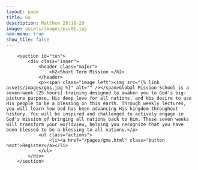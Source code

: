 ```yaml
---
layout: page
title: Go
description: Matthew 28:18-20
image: assets/images/pic01.jpg
nav-menu: true
show_tile: false
---
```


<div id="main" class="alt">

        <section id="ten">
            <div class="inner">
                <header class="major">
                    <h2>Short Term Mission </h2>
                </header>
                <p><span class="image left"><img src="{% link assets/images/gms.jpg %}" alt="" /></span>Global Mission School is a seven-week (25 hours) training designed to awaken you to God's big-picture purpose, His deep love for all nations, and His desire to use His people to be a blessing on this earth. Through weekly lectures, you will learn how God has been advancing His kingdom throughout history. You will be inspired and challenged to actively engage in God's mission of bringing all nations back to Him. These seven weeks will transform your worldview, helping you recognize that you have been blessed to be a blessing to all nations.</p>
                <ul class="actions">
                    <li><a href="/pages/gms.html" class="button next">Register</a></li>
                </ul>
            </div>
        </section>

</div>